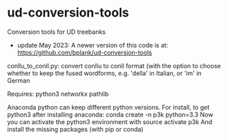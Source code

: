 # ud-conversion-tools
Conversion tools for UD treebanks

* update May 2023: A newer version of this code is at: https://github.com/bplank/ud-conversion-tools 

conllu_to_conll.py: convert conllu to conll format (with the option to choose whether to keep the fused wordforms, e.g. 'della' in Italian, or 'im'  in German

Requires:
 python3
 networkx
 pathlib

Anaconda python can keep different python versions. For install, to get python3 after installing anaconda:
conda create -n p3k python=3.3 
Now you can activate the python3 environment with
source activate p3k
And install the missing packages (with pip or conda)

